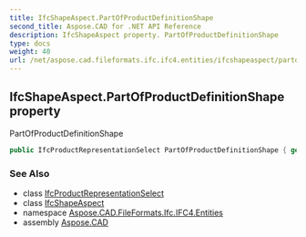 ```yaml
---
title: IfcShapeAspect.PartOfProductDefinitionShape
second_title: Aspose.CAD for .NET API Reference
description: IfcShapeAspect property. PartOfProductDefinitionShape
type: docs
weight: 40
url: /net/aspose.cad.fileformats.ifc.ifc4.entities/ifcshapeaspect/partofproductdefinitionshape/
---
```

## IfcShapeAspect.PartOfProductDefinitionShape property

PartOfProductDefinitionShape

```csharp
public IfcProductRepresentationSelect PartOfProductDefinitionShape { get; set; }
```

### See Also

* class [IfcProductRepresentationSelect](../../../aspose.cad.fileformats.ifc.ifc4.types/ifcproductrepresentationselect/)
* class [IfcShapeAspect](../)
* namespace [Aspose.CAD.FileFormats.Ifc.IFC4.Entities](../../ifcshapeaspect/)
* assembly [Aspose.CAD](../../../)


